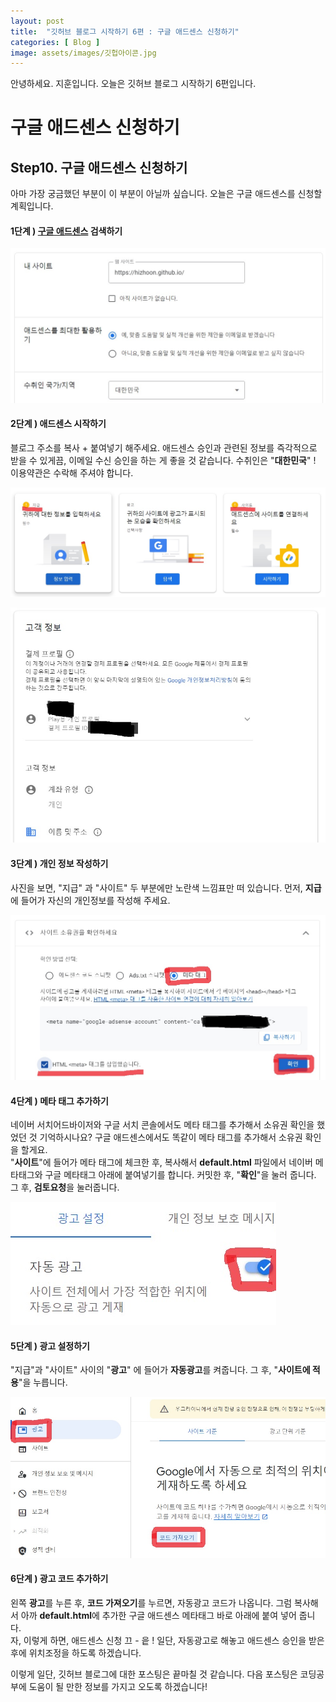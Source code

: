 ```yaml
---
layout: post
title:  "깃허브 블로그 시작하기 6편 : 구글 애드센스 신청하기"
categories: [ Blog ]
image: assets/images/깃헙아이콘.jpg
---
```

 안녕하세요. 지훈입니다.
오늘은 깃허브 블로그 시작하기 6편입니다.

# 구글 애드센스 신청하기

## Step10. 구글 애드센스 신청하기
아마 가장 궁금했던 부분이 이 부분이 아닐까 싶습니다. 오늘은 구글 애드센스를 신청할 계획입니다.

#### 1단계 ) [구글 애드센스](https://adsense.google.com/start/) 검색하기

![구글 애드센스 블로그 주소 등록](../assets/images/blog07/blog07_ad1.jpg)

#### 2단계 ) 애드센스 시작하기
블로그 주소를 복사 + 붙여넣기 해주세요. 애드센스 승인과 관련된 정보를 즉각적으로 받을 수 있게끔, 이메일 수신 승인을 하는 게 좋을 것 같습니다. 수취인은 "**대한민국**" ! 이용약관은 수락해 주셔야 합니다.

![구글 애드센스 홈 화면](../assets/images/blog07/blog07_ad2.jpg)

![구글 애드센스 광고수익을 받을 개인정보 작성](../assets/images/blog07/blog07_ad3.jpg)

#### 3단계 ) 개인 정보 작성하기
사진을 보면, "지급" 과 "사이트" 두 부분에만 노란색 느낌표만 떠 있습니다. 먼저, **지급**에 들어가 자신의 개인정보를 작성해 주세요.

![구글 애드센스 메타 태그 추가](../assets/images/blog07/blog07_ad4.jpg)

#### 4단계 ) 메타 태그 추가하기
네이버 서치어드바이저와 구글 서치 콘솔에서도 메타 태그를 추가해서 소유권 확인을 했었던 것 기억하시나요? 구글 애드센스에서도 똑같이 메타 태그를 추가해서 소유권 확인을 할게요.<br>"**사이트**"에 들어가 메타 태그에 체크한 후, 복사해서 **default.html** 파일에서 네이버 메타태그와 구글 메타태그 아래에 붙여넣기를 합니다. 커밋한 후, "**확인**"을 눌러 줍니다. 그 후, **검토요청**을 눌러줍니다.

![구글 애드센스 자동광고 설정](../assets/images/blog07/blog07_ad5.jpg)

#### 5단계 ) 광고 설정하기
"지급"과 "사이트" 사이의 "**광고**" 에 들어가 **자동광고**를 켜줍니다. 그 후, "**사이트에 적용**"을 누릅니다.

![구글 애드센스 광고 코드 추가](../assets/images/blog07/blog07_ad6.jpg)

#### 6단계 ) 광고 코드 추가하기
왼쪽 **광고**를 누른 후, **코드 가져오기**를 누르면, 자동광고 코드가 나옵니다. 그럼 복사해서 아까 **default.html**에 추가한 구글 애드센스 메타태그 바로 아래에 붙여 넣어 줍니다.<br>자, 이렇게 하면, 애드센스 신청 끄 - 읕 ! 일단, 자동광고로 해놓고 애드센스 승인을 받은 후에 위치조정을 하도록 하겠습니다.

이렇게 일단, 깃허브 블로그에 대한 포스팅은 끝마칠 것 같습니다. 다음 포스팅은 코딩공부에 도움이 될 만한 정보를 가지고 오도록 하겠습니다!
